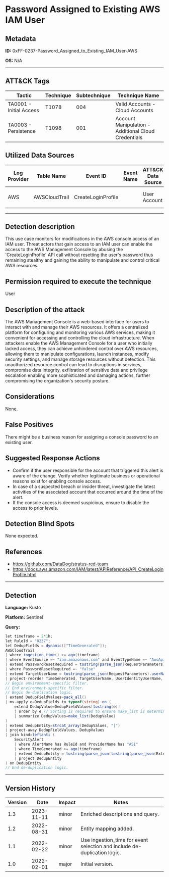 # Password Assigned to Existing AWS IAM User

## Metadata
**ID:** 0xFF-0237-Password_Assigned_to_Existing_IAM_User-AWS

**OS:** N/A

---

## ATT&CK Tags

| Tactic | Technique | Subtechnique | Technique Name |
|---|---|---| --- |
| TA0001 - Initial Access | T1078 | 004 | Valid Accounts - Cloud Accounts|
| TA0003 - Persistence | T1098 | 001 | Account Manipulation - Additional Cloud Credentials|

## Utilized Data Sources

| Log Provider | Table Name | Event ID | Event Name | ATT&CK Data Source | ATT&CK Data Component|
|---------|---------|---------|----------|---------|---------|
|AWS|AWSCloudTrail|CreateLoginProfile||User Account|User Account Modification|
---

## Detection description
This use case monitors for modifications in the AWS console access of an IAM user. Threat actors that gain access to an IAM user can enable the access to the AWS Management Console by abusing the 'CreateLoginProfile' API call without resetting the user's password thus remaining stealthy and gaining the ability to manipulate and control critical AWS resources.



## Permission required to execute the technique
User


## Description of the attack
The AWS Management Console is a web-based interface for users to interact with and manage their AWS resources. It offers a centralized platform for configuring and monitoring various AWS services, making it convenient for accessing and controlling the cloud infrastructure.  When attackers enable the AWS Management Console for a user who initially lacked access, they can achieve unhindered control over AWS resources, allowing them to manipulate configurations, launch instances, modify security settings, and manage storage resources without detection. This unauthorized resource control can lead to disruptions in services, compromise data integrity, exfiltration of sensitive data and privilege escalation enabling more sophisticated and damaging actions, further compromising the organization's security posture.


## Considerations
None.


## False Positives
There might be a business reason for assigning a console password to an existing user.


## Suggested Response Actions
* Confirm if the user responsible for the account that triggered this alert is aware of the change. Verify whether legitimate business or operational reasons exist for enabling console access.
* In case of a suspected breach or insider threat, investigate the latest activities of the associated account that occurred around the time of the alert.
* If the console access is deemed suspicious, ensure to disable the access to prior levels.


## Detection Blind Spots
None expected.


## References
* https://github.com/DataDog/stratus-red-team
* https://docs.aws.amazon.com/IAM/latest/APIReference/API_CreateLoginProfile.html

---
## Detection

**Language:** Kusto

**Platform:** Sentinel

**Query:**
```C#
let timeframe = 2*1h;
let RuleId = "0237";
let DedupFields = dynamic(["TimeGenerated"]);
AWSCloudTrail
| where ingestion_time() >= ago(timeframe)
| where EventSource =~ "iam.amazonaws.com" and EventTypeName =~ "AwsApiCall" and EventName =~ "CreateLoginProfile"
| extend PasswordResetRequired = tostring(parse_json(RequestParameters).passwordResetRequired)
| where PasswordResetRequired =~ "false"
| extend TargetUserName = tostring(parse_json(RequestParameters).userName)
| project-reorder TimeGenerated, TargetUserName, UserIdentityUserName, UserIdentityType, UserIdentityArn, AWSRegion, SourceIpAddress, UserAgent
// Begin environment-specific filter.
// End environment-specific filter.
// Begin de-duplication logic.
| extend DedupFieldValues=pack_all()
| mv-apply e=DedupFields to typeof(string) on (
    extend DedupValue=DedupFieldValues[tostring(e)]
    | order by e // Sorting is required to ensure make_list is deterministic.
    | summarize DedupValues=make_list(DedupValue)
)
| extend DedupEntity=strcat_array(DedupValues, "|")
| project-away DedupFieldValues, DedupValues
| join kind=leftanti (
    SecurityAlert
    | where AlertName has RuleId and ProviderName has "ASI"
    | where TimeGenerated >= ago(timeframe)
    | extend DedupEntity = tostring(parse_json(tostring(parse_json(ExtendedProperties)["Custom Details"])).DedupEntity[0])
    | project DedupEntity
) on DedupEntity
// End de-duplication logic.
```

---

## Version History
| Version | Date | Impact | Notes |
|---------|------|--------|------|
| 1.3  | 2023-11-11| minor | Enriched descriptions and query. |
| 1.2  | 2022-08-31| minor | Entity mapping added. |
| 1.1  | 2022-02-22| minor | Use ingestion_time for event selection and include de-duplication logic. |
| 1.0  | 2022-02-01| major | Initial version. |